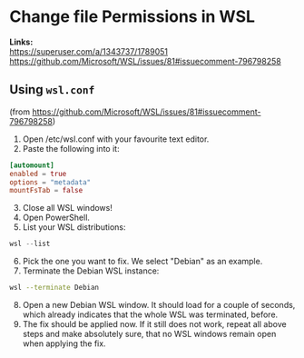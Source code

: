 # Change file Permissions in WSL

**Links:**<br/>
https://superuser.com/a/1343737/1789051<br/>
https://github.com/Microsoft/WSL/issues/81#issuecomment-796798258

## Using `wsl.conf`
(from https://github.com/Microsoft/WSL/issues/81#issuecomment-796798258)

1. Open /etc/wsl.conf with your favourite text editor.
2. Paste the following into it:

```toml
[automount]
enabled = true
options = "metadata"
mountFsTab = false
```
3. Close all WSL windows!
4. Open PowerShell.
5. List your WSL distributions:
```powershell
wsl --list
```
6. Pick the one you want to fix. We select "Debian" as an example.
7. Terminate the Debian WSL instance:
```bash
wsl --terminate Debian
```
8. Open a new Debian WSL window. It should load for a couple of seconds, which already indicates that the whole WSL was terminated, before.
9. The fix should be applied now. If it still does not work, repeat all above steps and make absolutely sure, that no WSL windows remain open when applying the fix.
